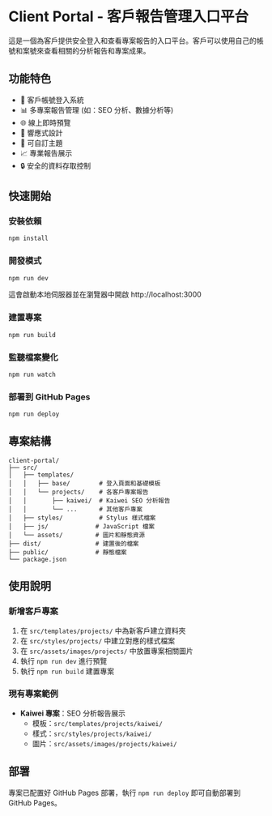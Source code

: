 # Client Portal - 客戶報告管理入口平台

這是一個為客戶提供安全登入和查看專案報告的入口平台。客戶可以使用自己的帳號和案號來查看相關的分析報告和專案成果。

## 功能特色

- 🔐 客戶帳號登入系統
- 📊 多專案報告管理 (如：SEO 分析、數據分析等)
- 🌐 線上即時預覽
- 📱 響應式設計
- 🎨 可自訂主題
- 📈 專業報告展示
- 🔒 安全的資料存取控制

## 快速開始

### 安裝依賴
```bash
npm install
```

### 開發模式
```bash
npm run dev
```
這會啟動本地伺服器並在瀏覽器中開啟 http://localhost:3000

### 建置專案
```bash
npm run build
```

### 監聽檔案變化
```bash
npm run watch
```

### 部署到 GitHub Pages
```bash
npm run deploy
```

## 專案結構

```
client-portal/
├── src/
│   ├── templates/
│   │   ├── base/        # 登入頁面和基礎模板
│   │   └── projects/    # 各客戶專案報告
│   │       ├── kaiwei/  # Kaiwei SEO 分析報告
│   │       └── ...      # 其他客戶專案
│   ├── styles/          # Stylus 樣式檔案
│   ├── js/             # JavaScript 檔案
│   └── assets/         # 圖片和靜態資源
├── dist/               # 建置後的檔案
├── public/             # 靜態檔案
└── package.json
```

## 使用說明

### 新增客戶專案
1. 在 `src/templates/projects/` 中為新客戶建立資料夾
2. 在 `src/styles/projects/` 中建立對應的樣式檔案
3. 在 `src/assets/images/projects/` 中放置專案相關圖片
4. 執行 `npm run dev` 進行預覽
5. 執行 `npm run build` 建置專案

### 現有專案範例
- **Kaiwei 專案**：SEO 分析報告展示
  - 模板：`src/templates/projects/kaiwei/`
  - 樣式：`src/styles/projects/kaiwei/`
  - 圖片：`src/assets/images/projects/kaiwei/`

## 部署

專案已配置好 GitHub Pages 部署，執行 `npm run deploy` 即可自動部署到 GitHub Pages。

